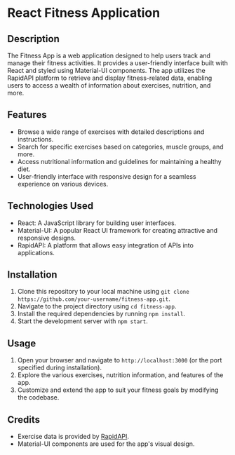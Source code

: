 # React Fitness Application

<!-- ![Fitness Application](https://i.ibb.co/Yt9spGc/image.png) -->

## Description

The Fitness App is a web application designed to help users track and manage their fitness activities. It provides a user-friendly interface built with React and styled using Material-UI components. The app utilizes the RapidAPI platform to retrieve and display fitness-related data, enabling users to access a wealth of information about exercises, nutrition, and more.

## Features

- Browse a wide range of exercises with detailed descriptions and instructions.
- Search for specific exercises based on categories, muscle groups, and more.
- Access nutritional information and guidelines for maintaining a healthy diet.
- User-friendly interface with responsive design for a seamless experience on various devices.

## Technologies Used

- React: A JavaScript library for building user interfaces.
- Material-UI: A popular React UI framework for creating attractive and responsive designs.
- RapidAPI: A platform that allows easy integration of APIs into applications.

## Installation

1. Clone this repository to your local machine using `git clone https://github.com/your-username/fitness-app.git`.
2. Navigate to the project directory using `cd fitness-app`.
3. Install the required dependencies by running `npm install`.
4. Start the development server with `npm start`.

## Usage

1. Open your browser and navigate to `http://localhost:3000` (or the port specified during installation).
2. Explore the various exercises, nutrition information, and features of the app.
3. Customize and extend the app to suit your fitness goals by modifying the codebase.

## Credits

- Exercise data is provided by [RapidAPI](https://rapidapi.com/your-api-provider).
- Material-UI components are used for the app's visual design.
